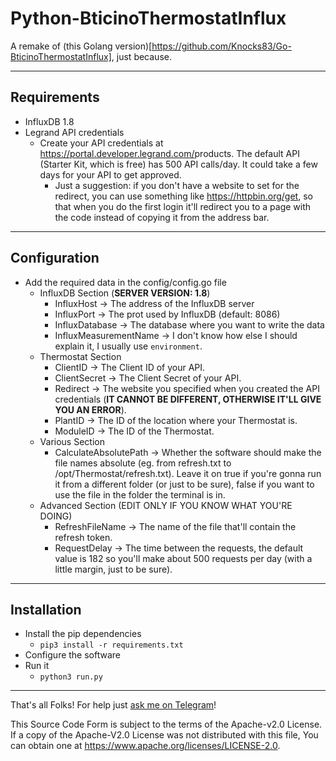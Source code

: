 # Python-BticinoThermostatInflux

A remake of (this Golang version)[https://github.com/Knocks83/Go-BticinoThermostatInflux], just because.

---
## Requirements
- InfluxDB 1.8
- Legrand API credentials
    - Create your API credentials at <https://portal.developer.legrand.com/>products. The default API (Starter Kit, which is free) has 500 API calls/day. It could take a few days for your API to get approved.
        - Just a suggestion: if you don't have a website to set for the redirect, you can use something like <https://httpbin.org/get>, so that when you do the first login it'll redirect you to a page with the code instead of copying it from the address bar.
---
## Configuration
- Add the required data in the config/config.go file
    - InfluxDB Section (**SERVER VERSION: 1.8**)
        - InfluxHost -> The address of the InfluxDB server
        - InfluxPort -> The prot used by InfluxDB (default: 8086)
        - InfluxDatabase -> The database where you want to write the data
        - InfluxMeasurementName -> I don't know how else I should explain it, I usually use `environment`.
    - Thermostat Section
        - ClientID -> The Client ID of your API.
        - ClientSecret -> The Client Secret of your API.
        - Redirect -> The website you specified when you created the API credentials (**IT CANNOT BE DIFFERENT, OTHERWISE IT'LL GIVE YOU AN ERROR**).
        - PlantID -> The ID of the location where your Thermostat is.
        - ModuleID -> The ID of the Thermostat.
    - Various Section
        - CalculateAbsolutePath -> Whether the software should make the file names absolute (eg. from refresh.txt to /opt/Thermostat/refresh.txt). Leave it on true if you're gonna run it from a different folder (or just to be sure), false if you want to use the file in the folder the terminal is in.
    - Advanced Section (EDIT ONLY IF YOU KNOW WHAT YOU'RE DOING)
        - RefreshFileName -> The name of the file that'll contain the refresh token.
        - RequestDelay -> The time between the requests, the default value is 182 so you'll make about 500 requests per day (with a little margin, just to be sure).

---
## Installation
- Install the pip dependencies
    - `pip3 install -r requirements.txt`
- Configure the software
- Run it
    - `python3 run.py`
___

That's all Folks!
For help just [ask me on Telegram](https://t.me/Knocks)!

This Source Code Form is subject to the terms of the Apache-v2.0 License. If a copy of the Apache-V2.0 License was not distributed with this
file, You can obtain one at <https://www.apache.org/licenses/LICENSE-2.0>.